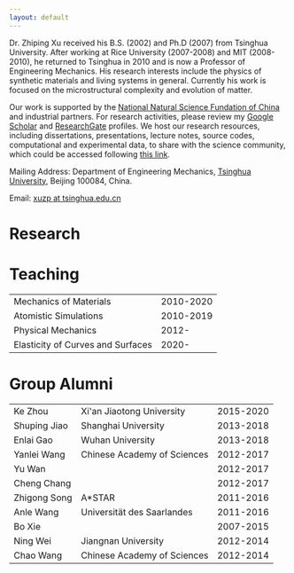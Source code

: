 ```yaml
---
layout: default
---
```


Dr. Zhiping Xu received his B.S. (2002) and Ph.D (2007) from Tsinghua University. After working at Rice University (2007-2008) and MIT (2008-2010), he returned to Tsinghua in 2010 and is now a Professor of Engineering Mechanics. His research interests include the physics of synthetic materials and living systems in general. Currently his work is focused on the microstructural complexity and evolution of matter.

Our work is supported by the [National Natural Science Fundation of China](https://www.nsfc.gov.cn) and industrial partners. For research activities, please review my [Google Scholar](http://scholar.google.com/citations?user=VNcqui8AAAAJ&hl=en) and [ResearchGate](https://www.researchgate.net/profile/Zhiping_Xu7) profiles. We host our research resources, including dissertations, presentations, lecture notes, source codes, computational and experimental data, to share with the science community, which could be accessed following [this link](https://github.com/xuzhiping).

Mailing Address: Department of Engineering Mechanics, [Tsinghua University](http://www.tsinghua.edu.cn), Beijing 100084, China.

Email: [xuzp at tsinghua.edu.cn](mailto:xuzp@tsinghua.edu.cn)

# Research



# Teaching
|                                   |           |
|:----------------------------------|:----------|
| Mechanics of Materials            | 2010-2020 |
| Atomistic Simulations             | 2010-2019 |
| Physical Mechanics                | 2012-     |
| Elasticity of Curves and Surfaces | 2020-     |

# Group Alumni
|              |                             |           |
|:-------------|:----------------------------|:----------|
| Ke Zhou      | Xi'an Jiaotong University   | 2015-2020 |
| Shuping Jiao | Shanghai University         | 2013-2018 |
| Enlai Gao    | Wuhan University            | 2013-2018 |
| Yanlei Wang  | Chinese Academy of Sciences | 2012-2017 |
| Yu Wan       |                             | 2012-2017 |
| Cheng Chang  |                             | 2012-2017 |
| Zhigong Song | A\*STAR                     | 2011-2016 |
| Anle Wang    | Universität des Saarlandes  | 2011-2016 |
| Bo Xie       |                             | 2007-2015 |
| Ning Wei     | Jiangnan University         | 2012-2014 |
| Chao Wang    | Chinese Academy of Sciences | 2012-2014 |

